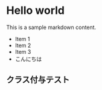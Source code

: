 # Hello world

This is a sample markdown content.

 - Item 1
 - Item 2
 - Item 3
 - こんにちは

## クラス付与テスト